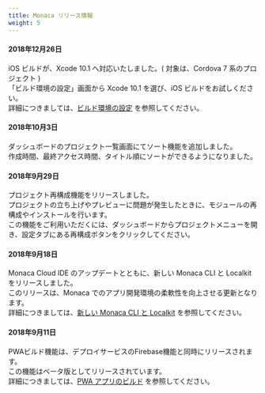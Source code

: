 ```yaml
---
title: Monaca リリース情報
weight: 5
---
```


#### 2018年12月26日

iOS ビルドが、Xcode 10.1 へ対応いたしました。( 対象は、Cordova 7 系のプロジェクト )<br />
「ビルド環境の設定」画面から Xcode 10.1 を選び、iOS ビルドをお試しください。<br />
詳細につきましては、[ビルド環境の設定](/ja/products_guide/monaca_ide/build/build_env_settings/) を参照してください。

#### 2018年10月3日

ダッシュボードのプロジェクト一覧画面にてソート機能を追加しました。<br />
作成時間、最終アクセス時間、タイトル順にソートができるようになりました。

#### 2018年9月29日

プロジェクト再構成機能をリリースしました。<br />
プロジェクトの立ち上げやプレビューに問題が発生したときに、モジュールの再構成やインストールを行います。<br />
この機能をご利用いただくには、ダッシュボードからプロジェクトメニューを開き、設定タブにある再構成ボタンをクリックしてください。

#### 2018年9月18日

Monaca Cloud IDE のアップデートとともに、新しい Monaca CLI と Localkit をリリースしました。  
このリリースは、Monaca でのアプリ開発環境の柔軟性を向上させる更新となります。  
詳細につきましては、[新しい Monaca CLI と Localkit](20180918_monaca_cli_3.0) を参照してください。

#### 2018年9月11日

PWAビルド機能は、デプロイサービスのFirebase機能と同時にリリースされます。<br />
この機能はベータ版としてリリースされています。<br />
詳細につきましては、[PWA アプリのビルド](/ja/products_guide/monaca_ide/build/build_pwa/) を参照してください。